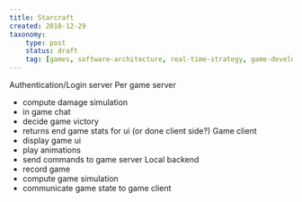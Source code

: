 ```yaml
---
title: Starcraft
created: 2018-12-29
taxonomy:
    type: post
    status: draft
    tag: [games, software-architecture, real-time-strategy, game-development, analysis]
---
```


Authentication/Login server
Per game server
- compute damage simulation
- in game chat
- decide game victory
- returns end game stats for ui (or done client side?)
Game client
- display game ui
- play animations
- send commands to game server
Local backend
- record game
- compute game simulation
- communicate game state to game client
